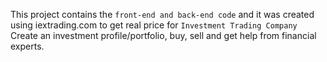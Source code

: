 This project contains the `front-end and back-end code` and it was created using iextrading.com to get real price for `Investment Trading Company` Create an investment profile/portfolio, buy, sell and get help from financial experts.